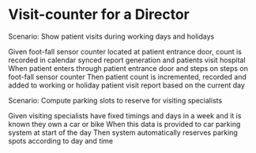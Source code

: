 # Visit-counter for a Director

Scenario: Show patient visits during working days and holidays

  Given foot-fall sensor counter located at patient
entrance door, count is recorded in calendar synced
report generation and patients visit hospital
  When patient enters through patient entrance door and steps on
steps on foot-fall sensor counter
  Then patient count is incremented, recorded and added to working
or holiday patient visit report based on the current day

Scenario: Compute parking slots to reserve for visiting specialists

  Given visiting specialists have fixed timings and days in a week
and it is known they own a car or bike
  When this data is provided to car parking system at start of
the day
  Then system automatically reserves parking spots according
to day and time
